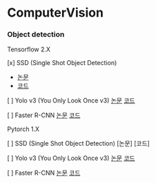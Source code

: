 # ComputerVision


### Object detection

Tensorflow 2.X

[x] SSD (Single Shot Object Detection)
- [논문](https://arxiv.org/pdf/1512.02325.pdf)
- [코드](https://github.com/GreenD93/ssd-tf2)

[ ] Yolo v3 (You Only Look Once v3)
[논문]()
[코드]()

[ ] Faster R-CNN 
[논문]()
[코드]()

Pytorch 1.X

[ ] SSD (Single Shot Object Detection)
[논문]
[코드]

[ ] Yolo v3 (You Only Look Once v3)
[논문]()
[코드]()

[ ] Faster R-CNN 
[논문]()
[코드]()

